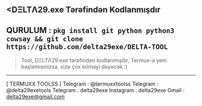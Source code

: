 <DΞLTΛ29.exe Tərəfindən Kodlanmışdır
----------------------------------------------------------------------
QURULUM :
`pkg install git python python3 cowsay && git clone https://github.com/delta29exe/DELTA-TOOL`
----------------------------------------------------------------------
>Tool, DΞLTΛ29.exe tərəfindən kodlanmışdır,
Termux-a yeni başlamısınızsa, sizə çox köməyi dəyəcək :)
----------------------------------------------------------------------
[ TERMUXX TOOLSS ]
Telegram : @termuxxtoolss
Telegram : @delta29exetools
Telegram : delta29exe
Instagram : delta29exe
Gmail : delta29exe@gmail.com
